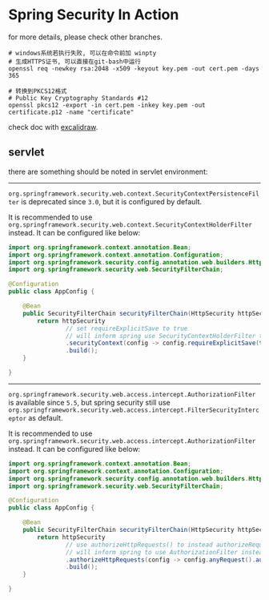 # Spring Security In Action

for more details, please check other branches.

```shell
# windows系统若执行失败, 可以在命令前加 winpty
# 生成HTTPS证书, 可以直接在git-bash中运行
openssl req -newkey rsa:2048 -x509 -keyout key.pem -out cert.pem -days 365
````

```shell
# 转换到PKCS12格式
# Public Key Cryptography Standards #12
openssl pkcs12 -export -in cert.pem -inkey key.pem -out certificate.p12 -name "certificate"
```

check doc with [excalidraw](https://excalidraw.com/).

## servlet

there are something should be noted in servlet environment:

---

`org.springframework.security.web.context.SecurityContextPersistenceFilter` is deprecated since `3.0`, but it is
configured by default.

It is recommended to use `org.springframework.security.web.context.SecurityContextHolderFilter` instead.
It can be configured like below:

```java
import org.springframework.context.annotation.Bean;
import org.springframework.context.annotation.Configuration;
import org.springframework.security.config.annotation.web.builders.HttpSecurity;
import org.springframework.security.web.SecurityFilterChain;

@Configuration
public class AppConfig {

    @Bean
    public SecurityFilterChain securityFilterChain(HttpSecurity httpSecurity) throws Exception {
        return httpSecurity
                // set requireExplicitSave to true
                // will inform spring use SecurityContextHolderFilter to instead SecurityContextPersistenceFilter
                .securityContext(config -> config.requireExplicitSave(true))
                .build();
    }

}
```

---

`org.springframework.security.web.access.intercept.AuthorizationFilter` is available since `5.5`,
but spring security still use `org.springframework.security.web.access.intercept.FilterSecurityInterceptor` as default.

It is recommended to use `org.springframework.security.web.access.intercept.AuthorizationFilter` instead.
It can be configured like below:

```java
import org.springframework.context.annotation.Bean;
import org.springframework.context.annotation.Configuration;
import org.springframework.security.config.annotation.web.builders.HttpSecurity;
import org.springframework.security.web.SecurityFilterChain;

@Configuration
public class AppConfig {

    @Bean
    public SecurityFilterChain securityFilterChain(HttpSecurity httpSecurity) throws Exception {
        return httpSecurity
                // use authorizeHttpRequests() to instead authorizeRequests()
                // will inform spring to use AuthorizationFilter instead FilterSecurityInterceptor
                .authorizeHttpRequests(config -> config.anyRequest().authenticated())
                .build();
    }

}
```
